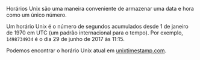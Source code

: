 Horários Unix são uma maneira conveniente de armazenar uma data e hora como um único número.

Um horário Unix é o número de segundos acumulados desde 1 de janeiro de 1970 em UTC (um padrão internacional para o tempo). Por exemplo, `1498734934` é o dia 29 de junho de 2017 às 11:15.

Podemos encontrar o horário Unix atual em [unixtimestamp.com](http://www.unixtimestamp.com/).